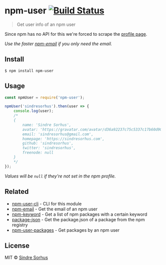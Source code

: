# npm-user [![Build Status](https://travis-ci.org/sindresorhus/npm-user.svg?branch=master)](https://travis-ci.org/sindresorhus/npm-user)

> Get user info of an npm user

Since npm has no API for this we're forced to scrape the [profile page](https://www.npmjs.com/~sindresorhus).

*Use the faster [npm-email](https://github.com/sindresorhus/npm-email) if you only need the email.*


## Install

```
$ npm install npm-user
```


## Usage

```js
const npmUser = require('npm-user');

npmUser('sindresorhus').then(user => {
	console.log(user);
	/*
	{
		name: 'Sindre Sorhus',
		avatar: 'https://gravatar.com/avatar/d36a92237c75c5337c17b60d90686bf9?size=496',
		email: 'sindresorhus@gmail.com',
		homepage: 'https://sindresorhus.com',
		github: 'sindresorhus',
		twitter: 'sindresorhus',
		freenode: null
	}
	*/
});
```

*Values will be `null` if they're not set in the npm profile.*


## Related

- [npm-user-cli](https://github.com/sindresorhus/npm-user-cli) - CLI for this module
- [npm-email](https://github.com/sindresorhus/npm-email) - Get the email of an npm user
- [npm-keyword](https://github.com/sindresorhus/npm-keyword) - Get a list of npm packages with a certain keyword
- [package-json](https://github.com/sindresorhus/package-json) - Get the package.json of a package from the npm registry
- [npm-user-packages](https://github.com/kevva/npm-user-packages) - Get packages by an npm user


## License

MIT © [Sindre Sorhus](https://sindresorhus.com)
